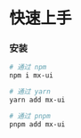 # 快速上手

### 安装

```bash
# 通过 npm
npm i mx-ui

# 通过 yarn
yarn add mx-ui

# 通过 pnpm
pnpm add mx-ui
```
